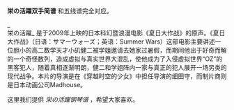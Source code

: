

**栄の活躍双手简谱** 和五线谱完全对应。

_  
栄の活躍_ 是于2009年上映的日本科幻暨浪漫电影《夏日大作战》的原声。《夏日大作战》（日语：サマーウォーズ；英语：Summer
Wars）这部电影主要讲述一位胆小的高二数学天才小矶健二被学姐邀请去她家过暑假，而期间他出于好奇而解的一个奇怪数列，造成虚拟与真实世界大混乱，使他成为了入侵虚拟世界“OZ”的黑客犯人，随着真相逐渐明朗，健二和学姐阵内一家与真正的犯人展开一场另类的现代战争。本片的导演是在《穿越时空的少女》中担任导演的细田守，而制片商则是日本动画公司Madhouse。

  
这里我们提供 _栄の活躍钢琴谱_ ，希望大家喜欢。


